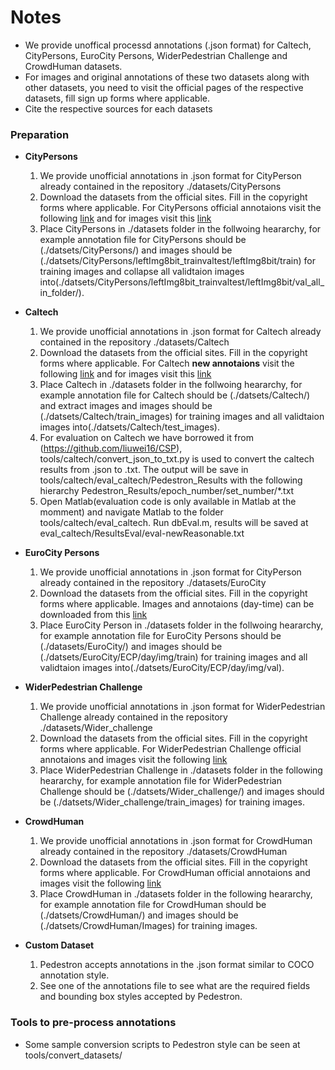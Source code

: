 # **Notes**
* We provide unoffical processd annotations (.json format) for Caltech, CityPersons, EuroCity Persons, WiderPedestrian Challenge and CrowdHuman datasets.
* For images and original annotations of these two datasets along with other datasets, you need to visit the official pages of the respective datasets, fill sign up forms where applicable.  
* Cite the respective sources for each datasets

 ### Preparation

- **CityPersons**
    1. We provide unofficial annotations in .json format for CityPerson already contained in the repository ./datasets/CityPersons
	2. Download the datasets from the official sites. Fill in the copyright forms where applicable. For CityPersons official annotaions visit the following [link](https://bitbucket.org/shanshanzhang/citypersons/src/default/) and for images visit this [link](https://www.cityscapes-dataset.com/)     	
	3. Place CityPersons in ./datasets folder in the follwoing heararchy, for example annotation file for CityPersons should be (./datsets/CityPersons/) and images should be
   (./datsets/CityPersons/leftImg8bit_trainvaltest/leftImg8bit/train) for training images and collapse all validtaion images into(./datsets/CityPersons/leftImg8bit_trainvaltest/leftImg8bit/val_all_in_folder/). 

- **Caltech**
   1. We provide unofficial annotations in .json format for Caltech already contained in the repository ./datasets/Caltech
   2. Download the datasets from the official sites. Fill in the copyright forms where applicable. For Caltech **new annotaions** visit the following [link](https://www.mpi-inf.mpg.de/departments/computer-vision-and-machine-learning/research/people-detection-pose-estimation-and-tracking/how-far-are-we-from-solving-pedestrian-detection/) and for images visit this [link](http://www.vision.caltech.edu/Image_Datasets/CaltechPedestrians/)     	
   3. Place Caltech in ./datasets folder in the follwoing heararchy, for example annotation file for Caltech should be (./datsets/Caltech/) and extract images and images should be
   (./datsets/Caltech/train_images) for training images and all validtaion images into(./datsets/Caltech/test_images). 
   4. For evaluation on Caltech we have borrowed it from (https://github.com/liuwei16/CSP), tools/caltech/convert_json_to_txt.py is used to convert the caltech results from .json to .txt. The output will be save in tools/caltech/eval_caltech/Pedestron_Results with the following hierarchy Pedestron_Results/epoch_number/set_number/*.txt 
   5. Open Matlab(evaluation code is only available in Matlab at the momment) and navigate Matlab to the folder tools/caltech/eval_caltech. Run dbEval.m, results will be saved at eval_caltech/ResultsEval/eval-newReasonable.txt       

- **EuroCity Persons**
   1. We provide unofficial annotations in .json format for CityPerson already contained in the repository ./datasets/EuroCity
   2. Download the datasets from the official sites. Fill in the copyright forms where applicable. Images and annotaions (day-time) can be downloaded from this [link](https://eurocity-dataset.tudelft.nl/)
   3. Place EuroCity Person in ./datasets folder in the follwoing heararchy, for example annotation file for EuroCity Persons should be (./datasets/EuroCity/) and images should be
   (./datsets/EuroCity/ECP/day/img/train) for training images and all validtaion images into(./datsets/EuroCity/ECP/day/img/val). 

- **WiderPedestrian Challenge**
    1. We provide unofficial annotations in .json format for WiderPedestrian Challenge already contained in the repository ./datasets/Wider_challenge
	2. Download the datasets from the official sites. Fill in the copyright forms where applicable. For WiderPedestrian Challenge official annotaions and images visit the following [link](https://competitions.codalab.org/competitions/20132)     	
	3. Place WiderPedestrian Challenge in ./datasets folder in the following heararchy, for example annotation file for WiderPedestrian Challenge should be (./datsets/Wider_challenge/) and images should be
   (./datsets/Wider_challenge/train_images) for training images.

- **CrowdHuman**
    1. We provide unofficial annotations in .json format for CrowdHuman already contained in the repository ./datasets/CrowdHuman
	2. Download the datasets from the official sites. Fill in the copyright forms where applicable. For CrowdHuman official annotaions and images visit the following [link](https://www.crowdhuman.org/)     	
	3. Place CrowdHuman in ./datasets folder in the following heararchy, for example annotation file for CrowdHuman should be (./datsets/CrowdHuman/) and images should be
   (./datsets/CrowdHuman/Images) for training images.    

- **Custom Dataset**
	1. Pedestron accepts annotations in the .json format similar to COCO annotation style.
	2. See one of the annotations file to see what are the required fields and bounding box styles accepted by Pedestron. 
	
	
### Tools to pre-process annotations

* Some sample conversion scripts to Pedestron style can be seen at tools/convert_datasets/
